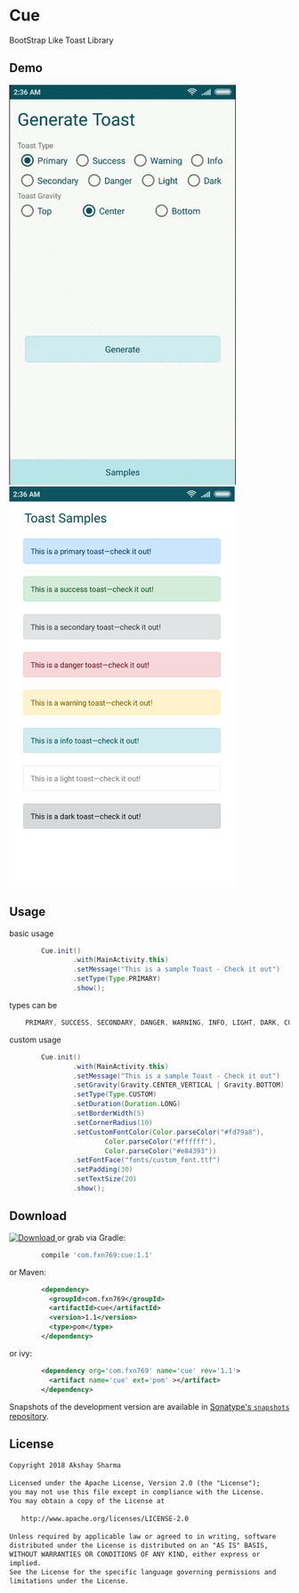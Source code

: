Cue
======
BootStrap Like Toast Library

Demo
----
![](media/media.gif)
![](media/image.png)

Usage
-----
basic usage

```groovy
        Cue.init()
                .with(MainActivity.this)
                .setMessage("This is a sample Toast - Check it out")
                .setType(Type.PRIMARY)
                .show();
```
types can be
```groovy
    PRIMARY, SUCCESS, SECONDARY, DANGER, WARNING, INFO, LIGHT, DARK, CUSTOM
```
custom usage

```groovy
        Cue.init()
                .with(MainActivity.this)
                .setMessage("This is a sample Toast - Check it out")
                .setGravity(Gravity.CENTER_VERTICAL | Gravity.BOTTOM)
                .setType(Type.CUSTOM)
                .setDuration(Duration.LONG)
                .setBorderWidth(5)
                .setCornerRadius(10)
                .setCustomFontColor(Color.parseColor("#fd79a8"),
                        Color.parseColor("#ffffff"),
                        Color.parseColor("#e84393"))
                .setFontFace("fonts/custom_font.ttf")
                .setPadding(30)
                .setTextSize(20)
                .show();
```


Download
--------

 [ ![Download](https://api.bintray.com/packages/fxn769/android_projects/Numpad/images/download.svg) ](https://bintray.com/fxn769/android_projects/Numpad/_latestVersion)  or grab via Gradle:
```groovy
        compile 'com.fxn769:cue:1.1'
```
or Maven:
```xml
        <dependency>
          <groupId>com.fxn769</groupId>
          <artifactId>cue</artifactId>
          <version>1.1</version>
          <type>pom</type>
        </dependency>
```
or ivy:
```xml
        <dependency org='com.fxn769' name='cue' rev='1.1'>
          <artifact name='cue' ext='pom' ></artifact>
        </dependency>
```
Snapshots of the development version are available in [Sonatype's `snapshots` repository][snap].

License
--------

    Copyright 2018 Akshay Sharma

    Licensed under the Apache License, Version 2.0 (the "License");
    you may not use this file except in compliance with the License.
    You may obtain a copy of the License at

       http://www.apache.org/licenses/LICENSE-2.0

    Unless required by applicable law or agreed to in writing, software
    distributed under the License is distributed on an "AS IS" BASIS,
    WITHOUT WARRANTIES OR CONDITIONS OF ANY KIND, either express or implied.
    See the License for the specific language governing permissions and
    limitations under the License.



 [snap]: https://oss.sonatype.org/content/repositories/snapshots/



                